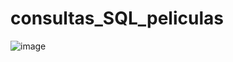 # consultas_SQL_peliculas

![image](https://github.com/user-attachments/assets/4e56c6df-eac0-43ef-85cc-f4ef24ac5bcb)
